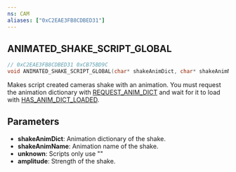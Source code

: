 ```yaml
---
ns: CAM
aliases: ["0xC2EAE3FB8CDBED31"]
---
```

## ANIMATED_SHAKE_SCRIPT_GLOBAL

```c
// 0xC2EAE3FB8CDBED31 0xCB75BD9C
void ANIMATED_SHAKE_SCRIPT_GLOBAL(char* shakeAnimDict, char* shakeAnimName, char* unknown, float amplitude);
```

Makes script created cameras shake with an animation.
You must request the animation dictionary with [REQUEST_ANIM_DICT](#_0xD3BD40951412FEF6) and wait for it to load with [HAS_ANIM_DICT_LOADED](#_0xD031A9162D01088C).

## Parameters
* **shakeAnimDict**: Animation dictionary of the shake.
* **shakeAnimName**: Animation name of the shake.
* **unknown**: Scripts only use ""
* **amplitude**: Strength of the shake.

